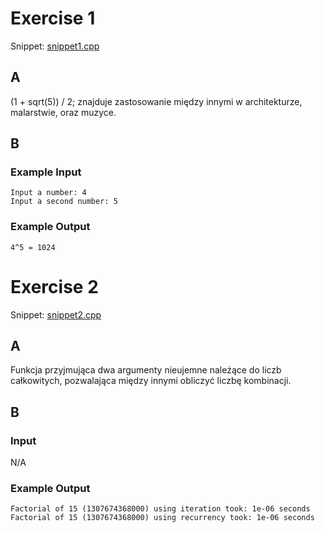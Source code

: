 # Exercise 1
Snippet: [snippet1.cpp](https://www.github.com/ArtainR/SchoolProjects/blob/main/cpp/26-04-2021/snippet1.cpp)

## A
(1 + sqrt(5)) / 2; znajduje zastosowanie między innymi w architekturze, malarstwie, oraz muzyce.

## B
### Example Input
```
Input a number: 4
Input a second number: 5
```

### Example Output
```
4^5 = 1024
```

# Exercise 2
Snippet: [snippet2.cpp](https://www.github.com/ArtainR/SchoolProjects/blob/main/cpp/26-04-2021/snippet2.cpp)

## A
Funkcja przyjmująca dwa argumenty nieujemne należące do liczb całkowitych, pozwalająca między innymi obliczyć liczbę kombinacji.

## B
### Input
N/A

### Example Output
```
Factorial of 15 (1307674368000) using iteration took: 1e-06 seconds
Factorial of 15 (1307674368000) using recurrency took: 1e-06 seconds
```
